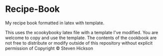 # Recipe-Book
My recipe book formatted in latex with template.

This uses the xcookybooky latex file with a template I've modified. You are welcome to copy and use the template. The contents of the cookbook are not free to distribute or modify outside of this repository without explicit permission of Copyright &copy; Steven Hickson
